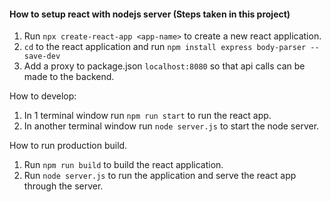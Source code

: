 #### How to setup react with nodejs server (Steps taken in this project)
1. Run `npx create-react-app <app-name>` to create a new react application.
2. `cd` to the react application and run `npm install express body-parser --save-dev`
3. Add a proxy to package.json `localhost:8080` so that api calls can be made to the backend.

How to develop:
1. In 1 terminal window run `npm run start` to run the react app.
2. In another terminal window run `node server.js` to start the node server.

How to run production build.
1. Run `npm run build` to build the react application.
2. Run `node server.js` to run the application and serve the react app through the server.
